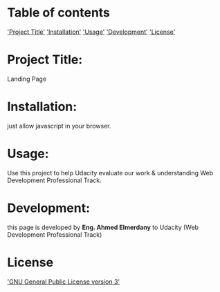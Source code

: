 # Table of contents
['Project Title'](#Project_Title)
['Installation'](#Installation)
['Usage'](#Usage)
['Development'](#Development)
['License'](#License)



# Project Title: 

Landing Page

# Installation: 

just allow javascript in your browser.


# Usage: 

Use this project to help Udacity evaluate our work & understanding Web Development Professional Track.

# Development:  

this page is developed by **Eng. Ahmed Elmerdany** to Udacity (Web Development Professional Track)


# License

['GNU General Public License version 3'](https://opensource.org/licenses/GPL-3.0)